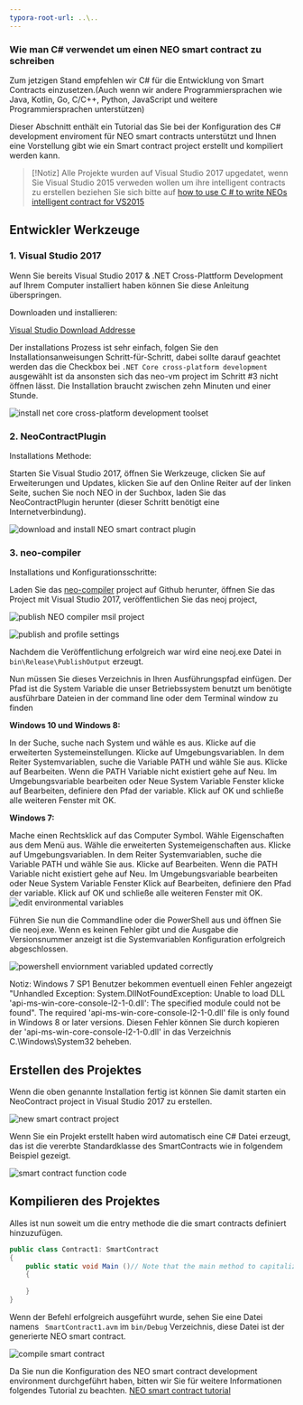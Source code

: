 ```yaml
---
typora-root-url: ..\..
---
```


### Wie man C# verwendet um einen NEO smart contract zu schreiben

Zum jetzigen Stand empfehlen wir C# für die Entwicklung von Smart Contracts einzusetzen.(Auch wenn wir andere Programmiersprachen wie Java, Kotlin, Go, C/C++, Python, JavaScript und weitere Programmiersprachen unterstützen)

Dieser Abschnitt enthält ein Tutorial das Sie bei der Konfiguration des C# development enviroment für NEO smart contracts unterstützt und Ihnen eine Vorstellung gibt wie ein Smart contract project erstellt und kompiliert werden kann. 

   > [!Notiz]
   > Alle Projekte wurden auf Visual Studio 2017 upgedatet, wenn Sie Visual Studio 2015 verweden wollen um ihre intelligent contracts zu erstellen beziehen Sie sich bitte auf [how to use C # to write NEOs intelligent contract for VS2015](getting-started-2015.md)

## Entwickler Werkzeuge

### 1. Visual Studio 2017

Wenn Sie bereits Visual Studio 2017 & .NET Cross-Plattform Development auf Ihrem Computer installiert haben können Sie diese Anleitung überspringen. 

Downloaden und installieren: 

[Visual Studio Download Addresse](https://www.visualstudio.com/products/visual-studio-community-vs)

Der installations Prozess ist sehr einfach, folgen Sie den Installationsanweisungen Schritt-für-Schritt, dabei sollte darauf geachtet werden das die Checkbox bei `.NET Core cross-platform development` ausgewählt ist da ansonsten sich das neo-vm project im Schritt #3 nicht öffnen lässt. 
Die Installation braucht zwischen zehn Minuten und einer Stunde. 

![install net core cross-platform development toolset](/assets/install_core_cross_platform_development_toolset.png)

### 2. NeoContractPlugin

Installations Methode:

Starten Sie Visual Studio 2017, öffnen Sie Werkzeuge, clicken Sie auf Erweiterungen und Updates, klicken Sie auf den Online Reiter auf der linken Seite, suchen Sie noch NEO in der Suchbox, laden Sie das NeoContractPlugin herunter (dieser Schritt benötigt eine Internetverbindung).

![download and install NEO smart contract plugin](/assets/download_and_install_smart_contract_plugin.png)

### 3. neo-compiler

Installations und Konfigurationsschritte: 

Laden Sie das [neo-compiler](https://github.com/neo-project/neo-compiler) project auf Github herunter, öffnen Sie das Project mit Visual Studio 2017, veröffentlichen Sie das neoj project, 

![publish NEO compiler msil project](/assets/publish_neo_compiler_msil_project.png)

![publish and profile settings](/assets/publish_and_profile_settings.png)


Nachdem die Veröffentlichung erfolgreich war wird eine neoj.exe Datei in `bin\Release\PublishOutput` erzeugt.

Nun müssen Sie dieses Verzeichnis in Ihren Ausführungspfad einfügen. Der Pfad ist die System Variable die unser Betriebssystem benutzt um benötigte ausführbare Dateien in der command line oder dem Terminal window zu finden 

**Windows 10 und Windows 8:**

  In der Suche, suche nach System und wähle es aus.
  Klicke auf die erweiterten Systemeinstellungen.
  Klicke auf Umgebungsvariablen. In dem Reiter Systemvariablen, suche die Variable PATH und wähle Sie aus. Klicke auf Bearbeiten. Wenn die PATH Variable nicht existiert gehe auf Neu.
  Im Umgebungsvariable bearbeiten oder Neue System Variable Fenster klicke auf Bearbeiten, definiere den Pfad der variable. Klick auf OK und schließe alle weiteren Fenster mit OK. 

**Windows 7:**

  Mache einen Rechtsklick auf das Computer Symbol.
  Wähle Eigenschaften aus dem Menü aus.
  Wähle die erweiterten Systemeigenschaften aus. 
  Klicke auf Umgebungsvariablen. In dem Reiter Systemvariablen, suche die Variable PATH und wähle Sie aus. Klicke auf Bearbeiten. Wenn die PATH Variable nicht existiert gehe auf Neu.
  Im Umgebungsvariable bearbeiten oder Neue System Variable Fenster Klick auf Bearbeiten, definiere den Pfad der variable. Klick auf OK und schließe alle weiteren Fenster mit OK. 
![edit environmental variables](/assets/edit_environmental_variables.png)

Führen Sie nun die Commandline oder die PowerShell aus und öffnen Sie die neoj.exe. Wenn es keinen Fehler gibt und die Ausgabe die Versionsnummer anzeigt ist die Systemvariablen Konfiguration erfolgreich abgeschlossen. 

![powershell enviornment variabled updated correctly](/assets/powershell_enviornment_variabled_updated_correctly.png)


Notiz: Windows 7 SP1 Benutzer bekommen eventuell einen Fehler angezeigt "Unhandled Exception: System.DllNotFoundException: Unable to load DLL 'api-ms-win-core-console-l2-1-0.dll': The specified module could not be found". The required 'api-ms-win-core-console-l2-1-0.dll' file is only found in Windows 8 or later versions. Diesen Fehler können Sie durch kopieren der 'api-ms-win-core-console-l2-1-0.dll' in das Verzeichnis C.\Windows\System32 beheben.


## Erstellen des Projektes

Wenn die oben genannte Installation fertig ist können Sie damit starten ein NeoContract project in Visual Studio 2017 zu erstellen. 

![new smart contract project](/assets/new_smart_contract_project.png)

Wenn Sie ein Projekt erstellt haben wird automatisch eine C# Datei erzeugt, das ist die vererbte Standardklasse des SmartContracts wie in folgendem Beispiel gezeigt.

![smart contract function code](/assets/smart_contract_function_code.png)


## Kompilieren des Projektes

Alles ist nun soweit um die entry methode die die smart contracts definiert hinzuzufügen.

```c#
public class Contract1: SmartContract
{
    public static void Main ()// Note that the main method to capitalize
    {
        
    }
}
```

Wenn der Befehl erfolgreich ausgeführt wurde, sehen Sie eine Datei namens ` SmartContract1.avm` im `bin/Debug` Verzeichnis, diese Datei ist der generierte NEO smart contract.

![compile smart contract](assets/compile_smart_contract.png)


Da Sie nun die Konfiguration des NEO smart contract development environment durchgeführt haben, bitten wir Sie für weitere Informationen folgendes Tutorial zu beachten.  [NEO smart contract tutorial](tutorial.md)
